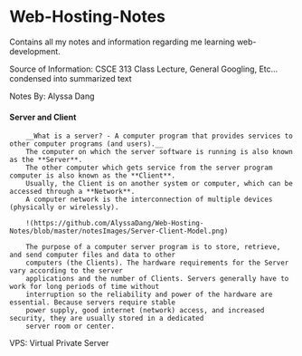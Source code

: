 # Web-Hosting-Notes
Contains all my notes and information regarding me learning web-development.

Source of Information: CSCE 313 Class Lecture, General Googling, Etc... condensed into summarized text

Notes By: Alyssa Dang

#### Server and Client

        __What is a server? - A computer program that provides services to other computer programs (and users).__ 
        The computer on which the server software is running is also known as the **Server**.
        The other computer which gets service from the server program computer is also known as the **Client**. 
        Usually, the Client is on another system or computer, which can be accessed through a **Network**.
        A computer network is the interconnection of multiple devices (physically or wirelessly).
        
        !(https://github.com/AlyssaDang/Web-Hosting-Notes/blob/master/notesImages/Server-Client-Model.png)
        
        The purpose of a computer server program is to store, retrieve, and send computer files and data to other 
        computers (the Clients). The hardware requirements for the Server vary according to the server 
        applications and the number of Clients. Servers generally have to work for long periods of time without 
        interruption so the reliability and power of the hardware are essential. Because servers require stable 
        power supply, good internet (network) access, and increased security, they are usually stored in a dedicated 
        server room or center.
        
VPS: Virtual Private Server
